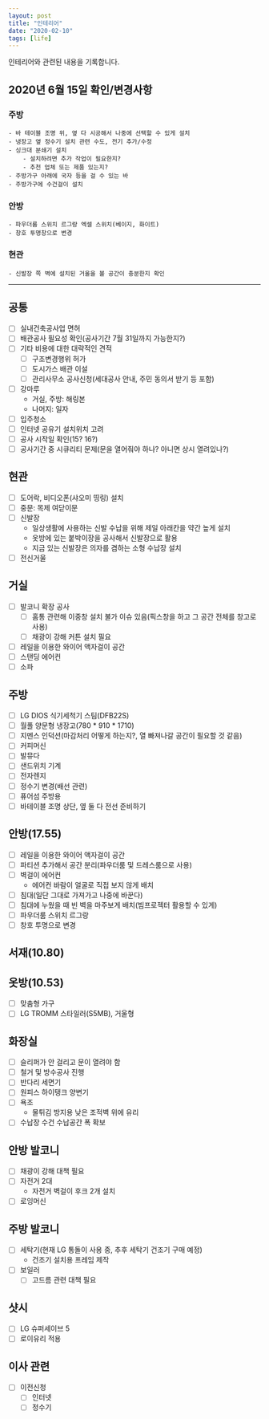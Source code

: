 ```yaml
---
layout: post
title: "인테리어"
date: "2020-02-10"
tags: [life]
---
```


인테리어와 관련된 내용을 기록합니다.

<!--more-->

## 2020년 6월 15일 확인/변경사항

### 주방
	- 바 테이블 조명 위, 옆 다 시공해서 나중에 선택할 수 있게 설치
	- 냉장고 옆 정수기 설치 관련 수도, 전기 추가/수정
	- 싱크대 분쇄기 설치
		- 설치하려면 추가 작업이 필요한지?
		- 추천 업체 또는 제품 있는지?
	- 주방가구 아래에 국자 등을 걸 수 있는 바
	- 주방가구에 수건걸이 설치

### 안방
	- 파우더룸 스위치 르그랑 엑셀 스위치(베이지, 화이트)
	- 창호 투명창으로 변경

### 현관
	- 신발장 쪽 벽에 설치된 거울을 볼 공간이 충분한지 확인

---

## 공통

- [ ] 실내건축공사업 면허
- [ ] 배관공사 필요성 확인(공사기간 7월 31일까지 가능한지?)
- [ ] 기타 비용에 대한 대략적인 견적
	- [ ] 구조변경행위 허가
	- [ ] 도시가스 배관 이설
	- [ ] 관리사무소 공사신청(세대공사 안내, 주민 동의서 받기 등 포함)
- [ ] 강마루
	- 거실, 주방: 해링본
	- 나머지: 일자
- [ ] 입주청소
- [ ] 인터넷 공유기 설치위치 고려
- [ ] 공사 시작일 확인(15? 16?)
- [ ] 공사기간 중 시큐리티 문제(문을 열어줘야 하나? 아니면 상시 열려있나?)

## 현관

- [ ] 도어락, 비디오폰(샤오미 띵링) 설치
- [ ] 중문: 목제 여닫이문
- [ ] 신발장
	- 일상생활에 사용하는 신발 수납을 위해 제일 아래칸을 약간 높게 설치
	- 옷방에 있는 붙박이장을 공사해서 신발장으로 활용
	- 지금 있는 신발장은 의자를 겸하는 소형 수납장 설치
- [ ] 전신거울

## 거실

- [ ] 발코니 확장 공사
	- [ ] 홈통 관련해 이중창 설치 불가 이슈 있음(픽스창을 하고 그 공간 전체를 창고로 사용)
	- [ ] 채광이 강해 커튼 설치 필요
- [ ] 레일을 이용한 와이어 액자걸이 공간
- [ ] 스탠딩 에어컨
- [ ] 소파

## 주방

- [ ] LG DIOS 식기세척기 스팀(DFB22S)
- [ ] 월풀 양문형 냉장고(780 * 910 * 1710)
- [ ] 지멘스 인덕션(마감처리 어떻게 하는지?, 열 빠져나갈 공간이 필요할 것 같음)
- [ ] 커피머신
- [ ] 발뮤다
- [ ] 샌드위치 기계
- [ ] 전자렌지
- [ ] 정수기 변경(배선 관련)
- [ ] 퓨어섬 주방용
- [ ] 바테이블 조명 상단, 옆 둘 다 전선 준비하기

## 안방(17.55)

- [ ] 레일을 이용한 와이어 액자걸이 공간
- [ ] 파티션 추가해서 공간 분리(파우더룸 및 드레스룸으로 사용)
- [ ] 벽걸이 에어컨
	- 에어컨 바람이 얼굴로 직접 보지 않게 배치
- [ ] 침대(일단 그대로 가져가고 나중에 바꾼다)
- [ ] 침대에 누웠을 때 빈 벽을 마주보게 배치(빔프로젝터 활용할 수 있게)
- [ ] 파우더룸 스위치 르그랑
- [ ] 창호 투명으로 변경

## 서재(10.80)

## 옷방(10.53)

- [ ] 맞춤형 가구
- [ ] LG TROMM 스타일러(S5MB), 거울형

## 화장실

- [ ] 슬리퍼가 안 걸리고 문이 열려야 함
- [ ] 철거 및 방수공사 진행
- [ ] 반다리 세면기
- [ ] 원피스 하이탱크 양변기
- [ ] 욕조
	- 물튀김 방지용 낮은 조적벽 위에 유리
- [ ] 수납장 수건 수납공간 폭 확보

## 안방 발코니

- [ ] 채광이 강해 대책 필요
- [ ] 자전거 2대
	- 자전거 벽걸이 후크 2개 설치
- [ ] 로잉머신

## 주방 발코니

- [ ] 세탁기(현재 LG 통돌이 사용 중, 추후 세탁기 건조기 구매 예정)
	- 건조기 설치용 프레임 제작
- [ ] 보일러
	- [ ] 고드름 관련 대책 필요

## 샷시

- [ ] LG 슈퍼세이브 5
- [ ] 로이유리 적용

## 이사 관련

- [ ] 이전신청
	- [ ] 인터넷
	- [ ] 정수기
